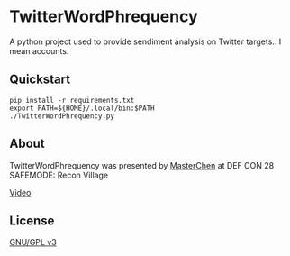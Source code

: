 # TwitterWordPhrequency

A python project used to provide sendiment analysis on Twitter targets.. I mean accounts.

## Quickstart

```
pip install -r requirements.txt
export PATH=${HOME}/.local/bin:$PATH
./TwitterWordPhrequency.py
```

## About

TwitterWordPhrequency was presented by [MasterChen](https://github.com/MasterChenb0x) at DEF CON 28 SAFEMODE: Recon Village

[Video](https://www.youtube.com/watch?v=rycf7OLJznU)

## License

[GNU/GPL v3](LICENSE)
